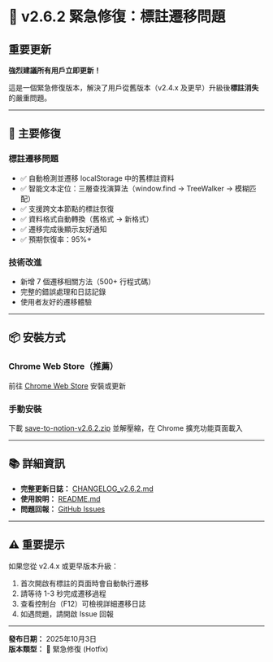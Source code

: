 # 🔴 v2.6.2 緊急修復：標註遷移問題

## 重要更新

**強烈建議所有用戶立即更新！**

這是一個緊急修復版本，解決了用戶從舊版本（v2.4.x 及更早）升級後**標註消失**的嚴重問題。

---

## 🔴 主要修復

### 標註遷移問題
- ✅ 自動檢測並遷移 localStorage 中的舊標註資料
- ✅ 智能文本定位：三層查找演算法（window.find → TreeWalker → 模糊匹配）
- ✅ 支援跨文本節點的標註恢復
- ✅ 資料格式自動轉換（舊格式 → 新格式）
- ✅ 遷移完成後顯示友好通知
- ✅ 預期恢復率：95%+

### 技術改進
- 新增 7 個遷移相關方法（500+ 行程式碼）
- 完整的錯誤處理和日誌記錄
- 使用者友好的遷移體驗

---

## 📦 安裝方式

### Chrome Web Store（推薦）
前往 [Chrome Web Store](https://chromewebstore.google.com/detail/save-to-notion-smart-clip/gmelegphcncnddlaeogfhododhbcbmhp) 安裝或更新

### 手動安裝
下載 [save-to-notion-v2.6.2.zip](https://github.com/cowcfj/save-to-notion/releases/download/v2.6.2/save-to-notion-v2.6.2.zip) 並解壓縮，在 Chrome 擴充功能頁面載入

---

## 📚 詳細資訊

- **完整更新日誌：** [CHANGELOG_v2.6.2.md](https://github.com/cowcfj/save-to-notion/blob/main/CHANGELOG_v2.6.2.md)
- **使用說明：** [README.md](https://github.com/cowcfj/save-to-notion#readme)
- **問題回報：** [GitHub Issues](https://github.com/cowcfj/save-to-notion/issues)

---

## ⚠️ 重要提示

如果您從 v2.4.x 或更早版本升級：
1. 首次開啟有標註的頁面時會自動執行遷移
2. 請等待 1-3 秒完成遷移過程
3. 查看控制台（F12）可檢視詳細遷移日誌
4. 如遇問題，請開啟 Issue 回報

---

**發布日期：** 2025年10月3日  
**版本類型：** 🔴 緊急修復 (Hotfix)
